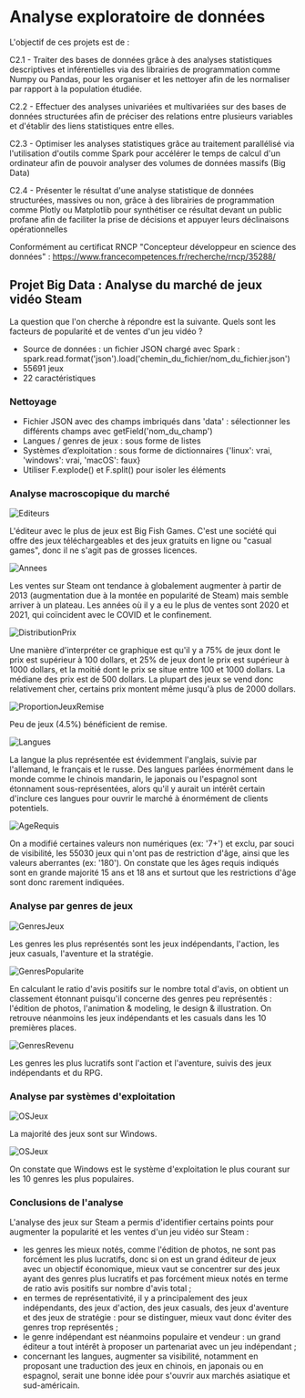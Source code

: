 # Analyse exploratoire de données

L'objectif de ces projets est de :

C2.1 - Traiter des bases de données grâce à des analyses statistiques descriptives et inférentielles via des librairies de programmation comme Numpy ou Pandas, pour les organiser et les nettoyer afin de les normaliser par rapport à la population étudiée.

C2.2 - Effectuer des analyses univariées et multivariées sur des bases de données structurées afin de préciser des relations entre plusieurs variables et d'établir des liens statistiques entre elles.

C2.3 - Optimiser les analyses statistiques grâce au traitement parallélisé via l'utilisation d'outils comme Spark pour accélérer le temps de calcul d'un ordinateur afin de pouvoir analyser des volumes de données massifs (Big Data) 

C2.4 - Présenter le résultat d'une analyse statistique de données structurées, massives ou non, grâce à des librairies de programmation comme Plotly ou Matplotlib pour synthétiser ce résultat devant un public profane afin de faciliter la prise de décisions et appuyer leurs déclinaisons opérationnelles

Conformément au certificat RNCP "Concepteur développeur en science des données" : https://www.francecompetences.fr/recherche/rncp/35288/

## Projet Big Data : Analyse du marché de jeux vidéo Steam

La question que l'on cherche à répondre est la suivante. Quels sont les facteurs de popularité et de ventes d'un jeu vidéo ?

- Source de données : un fichier JSON chargé avec Spark : spark.read.format('json').load('chemin_du_fichier/nom_du_fichier.json')
- 55691 jeux
- 22 caractéristiques

### Nettoyage

- Fichier JSON avec des champs imbriqués dans 'data' : sélectionner les différents champs avec getField('nom_du_champ')
- Langues / genres de jeux : sous forme de listes
- Systèmes d’exploitation : sous forme de dictionnaires {'linux': vrai, 'windows': vrai, 'macOS': faux}
- Utiliser F.explode() et F.split() pour isoler les éléments

### Analyse macroscopique du marché

![Editeurs](Images/macro_editeurs.png)

L'éditeur avec le plus de jeux est Big Fish Games. C'est une société qui offre des jeux téléchargeables et des jeux gratuits en ligne ou "casual games", donc il ne s'agit pas de grosses licences.

![Annees](Images/macro_annees.png)

Les ventes sur Steam ont tendance à globalement augmenter à partir de 2013 (augmentation due à la montée en popularité de Steam) mais semble arriver à un plateau. Les années où il y a eu le plus de ventes sont 2020 et 2021, qui coïncident avec le COVID et le confinement.

![DistributionPrix](Images/macro_distribution_prix.png)

Une manière d'interpréter ce graphique est qu'il y a 75% de jeux dont le prix est supérieur à 100 dollars, et 25% de jeux dont le prix est supérieur à 1000 dollars, et la moitié dont le prix se situe entre 100 et 1000 dollars. La médiane des prix est de 500 dollars. La plupart des jeux se vend donc relativement cher, certains prix montent même jusqu'à plus de 2000 dollars.

![ProportionJeuxRemise](Images/macro_proportion_jeux_remise.png)

Peu de jeux (4.5%) bénéficient de remise.

![Langues](Images/macro_langues.png)

La langue la plus représentée est évidemment l'anglais, suivie par l'allemand, le français et le russe. Des langues parlées énormément dans le monde comme le chinois mandarin, le japonais ou l'espagnol sont étonnament sous-représentées, alors qu'il y aurait un intérêt certain d'inclure ces langues pour ouvrir le marché à énormément de clients potentiels.

![AgeRequis](Images/macro_age_requis.png)

On a modifié certaines valeurs non numériques (ex: '7+') et exclu, par souci de visibilité, les 55030 jeux qui n'ont pas de restriction d'âge, ainsi que les valeurs aberrantes (ex: '180'). On constate que les âges requis indiqués sont en grande majorité 15 ans et 18 ans et surtout que les restrictions d'âge sont donc rarement indiquées.

### Analyse par genres de jeux

![GenresJeux](Images/genres_total_jeux.png)

Les genres les plus représentés sont les jeux indépendants, l'action, les jeux casuals, l'aventure et la stratégie.

![GenresPopularite](Images/genres_popularite.png)

En calculant le ratio d'avis positifs sur le nombre total d'avis, on obtient un classement étonnant puisqu'il concerne des genres peu représentés : l'édition de photos, l'animation & modeling, le design & illustration. On retrouve néanmoins les jeux indépendants et les casuals dans les 10 premières places.

![GenresRevenu](Images/genres_revenu.png)

Les genres les plus lucratifs sont l'action et l'aventure, suivis des jeux indépendants et du RPG.

### Analyse par systèmes d'exploitation

![OSJeux](Images/systemes_exploitation_total_jeux.png)

La majorité des jeux sont sur Windows.

![OSJeux](Images/systemes_exploitation_total_jeux_genres.png)

On constate que Windows est le système d'exploitation le plus courant sur les 10 genres les plus populaires.

### Conclusions de l'analyse

L'analyse des jeux sur Steam a permis d'identifier certains points pour augmenter la popularité et les ventes d'un jeu vidéo sur Steam :
- les genres les mieux notés, comme l'édition de photos, ne sont pas forcément les plus lucratifs, donc si on est un grand éditeur de jeux avec un objectif économique, mieux vaut se concentrer sur des jeux ayant des genres plus lucratifs et pas forcément mieux notés en terme de ratio avis positifs sur nombre d'avis total ;
- en termes de représentativité, il y a principalement des jeux indépendants, des jeux d'action, des jeux casuals, des jeux d'aventure et des jeux de stratégie : pour se distinguer, mieux vaut donc éviter des genres trop représentés ;
- le genre indépendant est néanmoins populaire et vendeur : un grand éditeur a tout intérêt à proposer un partenariat avec un jeu indépendant ;
- concernant les langues, augmenter sa visibilité, notamment en proposant une traduction des jeux en chinois, en japonais ou en espagnol, serait une bonne idée pour s'ouvrir aux marchés asiatique et sud-américain.